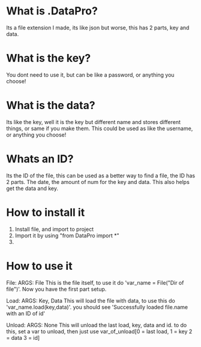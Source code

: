 # What is .DataPro?
Its a file extension I made, its like json but worse, this has 2 parts, key and data.

# What is the key?
You dont need to use it, but can be like a password, or anything you choose!

# What is the data?
Its like the key, well it is the key but different name and stores different things, or same if you make them. This could be used as like the username, or anything you choose!

# Whats an ID?
Its the ID of the file, this can be used as a better way to find a file, the ID has 2 parts. The date, the amount of num for the key and data.
This also helps get the data and key. 

# How to install it
1. Install file, and import to project
2. Import it by using "from DataPro import *"
3. 
# How to use it
File:
ARGS: File
This is the file itself, to use it do 'var_name = File("Dir of file")'. Now you have the first part setup.

Load:
ARGS: Key, Data
This will load the file with data, to use this do 'var_name.load(key,data)'. you should see 'Successfully loaded file.name with an ID of id'

Unload:
ARGS: None
This will unload the last load, key, data and id. to do this, set a var to unload, then just use var_of_unload[0 = last load, 1 = key 2 = data 3 = id]


